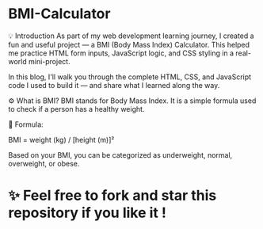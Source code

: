 # BMI-Calculator

💡 Introduction
As part of my web development learning journey, I created a fun and useful project — a BMI (Body Mass Index) Calculator. This helped me practice HTML form inputs, JavaScript logic, and CSS styling in a real-world mini-project.

In this blog, I'll walk you through the complete HTML, CSS, and JavaScript code I used to build it — and share what I learned along the way.

⚙️ What is BMI?
BMI stands for Body Mass Index. It is a simple formula used to check if a person has a healthy weight.

📌 Formula:

BMI = weight (kg) / [height (m)]²

Based on your BMI, you can be categorized as underweight, normal, overweight, or obese.

 # ✨ Feel free to fork and star this repository if you like it !

